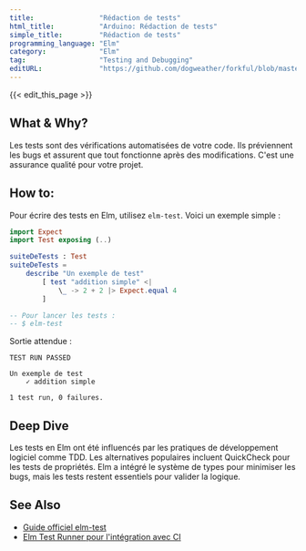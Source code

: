 ```yaml
---
title:                "Rédaction de tests"
html_title:           "Arduino: Rédaction de tests"
simple_title:         "Rédaction de tests"
programming_language: "Elm"
category:             "Elm"
tag:                  "Testing and Debugging"
editURL:              "https://github.com/dogweather/forkful/blob/master/content/fr/elm/writing-tests.md"
---
```


{{< edit_this_page >}}

## What & Why?
Les tests sont des vérifications automatisées de votre code. Ils préviennent les bugs et assurent que tout fonctionne après des modifications. C'est une assurance qualité pour votre projet.

## How to:

Pour écrire des tests en Elm, utilisez `elm-test`. Voici un exemple simple :

```Elm
import Expect
import Test exposing (..)

suiteDeTests : Test
suiteDeTests =
    describe "Un exemple de test"
        [ test "addition simple" <|
            \_ -> 2 + 2 |> Expect.equal 4
        ]

-- Pour lancer les tests :
-- $ elm-test
```

Sortie attendue :

```
TEST RUN PASSED

Un exemple de test
    ✓ addition simple

1 test run, 0 failures.
```

## Deep Dive

Les tests en Elm ont été influencés par les pratiques de développement logiciel comme TDD. Les alternatives populaires incluent QuickCheck pour les tests de propriétés. Elm a intégré le système de types pour minimiser les bugs, mais les tests restent essentiels pour valider la logique.

## See Also

- [Guide officiel elm-test](https://package.elm-lang.org/packages/elm-explorations/test/latest/)
- [Elm Test Runner pour l'intégration avec CI](https://github.com/rtfeldman/node-test-runner)